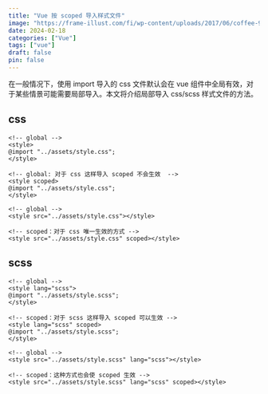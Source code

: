 ```yaml
---
title: "Vue 按 scoped 导入样式文件"
image: "https://frame-illust.com/fi/wp-content/uploads/2017/06/coffee-9934-400x400.png"
date: 2024-02-18
categories: ["Vue"]
tags: ["vue"]
draft: false
pin: false
---
```


在一般情况下，使用 import 导入的 css 文件默认会在 vue 组件中全局有效，对于某些情景可能需要局部导入。本文将介绍局部导入 css/scss 样式文件的方法。

## css

```vue
<!-- global -->
<style>
@import "../assets/style.css";
</style>

<!-- global: 对于 css 这样导入 scoped 不会生效  -->
<style scoped>
@import "../assets/style.css";
</style>

<!-- global -->
<style src="../assets/style.css"></style>

<!-- scoped：对于 css 唯一生效的方式 -->
<style src="../assets/style.css" scoped></style>
```

## scss

```vue
<!-- global -->
<style lang="scss">
@import "../assets/style.scss";
</style>

<!-- scoped：对于 scss 这样导入 scoped 可以生效 -->
<style lang="scss" scoped>
@import "../assets/style.scss";
</style>

<!-- global -->
<style src="../assets/style.scss" lang="scss"></style>

<!-- scoped：这种方式也会使 scoped 生效 -->
<style src="../assets/style.scss" lang="scss" scoped></style>
```
